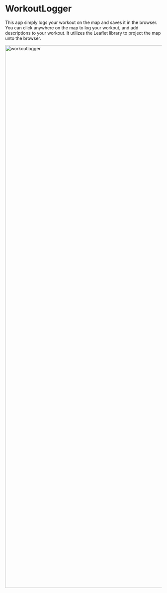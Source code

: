 # WorkoutLogger

This app simply logs your workout on the map and saves it in the browser. You can click anywhere on the map to log your workout, and add descriptions to your workout. It utilizes the Leaflet library to project the map unto the browser.


<img width="1745" alt="workoutlogger" src="https://user-images.githubusercontent.com/34455287/162371870-20de6f5e-388e-49e1-a7ea-f4367e0cc057.png">

